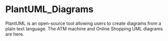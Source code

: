 # PlantUML_Diagrams
PlantUML is an open-source tool allowing users to create diagrams from a plain text language.  The ATM machine and Online Shopping UML diagrams are here. 
